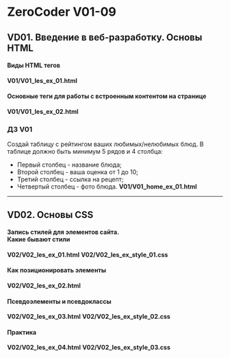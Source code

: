 # ZeroCoder V01-09
## VD01. Введение в веб-разработку. Основы HTML
#### Виды HTML тегов
**V01/V01_les_ex_01.html**

#### Основные теги для работы с встроенным контентом на странице
**V01/V01_les_ex_02.html**

### ДЗ V01
Создай таблицу с рейтингом ваших любимых/нелюбимых блюд. 
В таблице должно быть минимум 5 рядов и 4 столбца: 
* Первый столбец - название блюда;
* Второй столбец - ваша оценка от 1 до 10;
* Третий столбец - ссылка на рецепт;
* Четвертый столбец - фото блюда.
**V01/V01_home_ex_01.html**
<hr>

## VD02. Основы CSS
#### Запись стилей для элементов сайта. <br> Какие бывают стили
**V02/V02_les_ex_01.html**
**V02/V02_les_ex_style_01.css**

#### Как позиционировать элементы
**V02/V02_les_ex_02.html**


#### Псевдоэлементы и псевдоклассы
**V02/V02_les_ex_03.html**
**V02/V02_les_ex_style_02.css**

#### Практика
**V02/V02_les_ex_04.html**
**V02/V02_les_ex_style_03.css**
